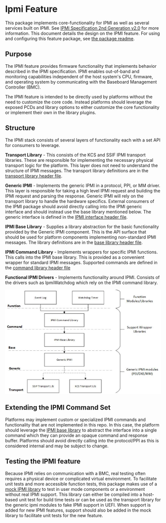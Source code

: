 # Ipmi Feature

This package implements core-functionality for IPMI as well as several services
built on IPMI. See [IPMI Specification 2nd Generation v2.0](https://www.intel.com/content/dam/www/public/us/en/documents/product-briefs/ipmi-second-gen-interface-spec-v2-rev1-1.pdf)
for more information. This document details the design on the IPMI feature. For
using and configuring this feature package, see [the package readme](../Readme.md).

## Purpose

The IPMI feature provides firmware functionality that implements behavior
described in the IPMI specification. IPMI enables out-of-band and monitoring
capabilities independent of the host system's CPU, firmware, and operating
system by communicating with the Baseboard Management Controller (BMC).

The IPMI feature is intended to be directly used by platforms without the need
to customize the core code. Instead platforms should leverage the exposed PCDs
and library options to either customize the core functionality or implement their
own in the library plugins.

## Structure

The IPMI stack consists of several layers of functionality each with a set API
for consumers to leverage.

__Transport Library__ - This consists of the KCS and SSIF IPMI transport libraries.
These are responsible for implementing the necessary physical transport logic
for the platform. This layer does not need to understand the structure of IPMI
messages. The transport library definitions are in the
[transport library header file](../Include/Library/IpmiTransportLib.h).

__Generic IPMI__ - Implements the generic IPMI in a protocol, PPI, or MM driver.
This layer is responsible for taking a high level IPMI request and building the
IPMI request and parsing the response. Generic IPMI will rely on the transport
library to handle the hardware specifics. External consumers of the IPMI package
should avoid directly calling into the IPMI generic interface and should instead
use the base library mentioned below. The generic interface is defined in the
[IPMI interface header file](../Include/IpmiInterface.h).

__IPMI Base Library__ - Supplies a library abstraction for the basic
functionality provided by the Generic IPMI component. This is the API surface
that should be used for platform components implementing non-standard IPMI messages.
The library definitions are in the [base library header file](../Include/Library/IpmiBaseLib.h).

__IPMI Command Library__ - Implements wrappers for specific IPMI functions. This
calls into the IPMI base library. This is provided as a convenient wrapper for
standard IPMI messages. Supported commands are defined in the
[command library header file](../Include/Library/IpmiCommandLib.h)

__Functional IPMI Drivers__ - Implements functionality around IPMI. Consists of
the drivers such as IpmiWatchdog which rely on the IPMI command library.

![IPMI Stack](./Images/IpmiStack_mu.jpg)

## Extending the IPMI Command Set

Platforms may implement custom or specialized IPMI commands and functionality
that are not implemented in this repo. In this case, the platform should leverage
the [IPMI base library](../Include/Library/IpmiBaseLib.h) to abstract the interface
into a single command which they can provide an opaque command and response buffer.
Platforms should avoid directly calling into the protocol/PPI as this is considered
internal and may be subject to change.

## Testing the IPMI feature

Because IPMI relies on communication with a BMC, real testing often requires a
physical device or complicated virtual environment. To facilitate unit tests and
more accessible function tests, this package makes use of a [mock IPMI library](../Library/MockIpmi/Readme.md)
to test in user mode components or a environment without real IPMI support. This
library can either be compiled into a host-based unit test for build time tests
or can be used as the transport library for the generic ipmi modules to fake IPMI
support in UEFI. When support is added for new IPMI features, support should also
be added in the mock library to facilitate unit tests for the new feature.
